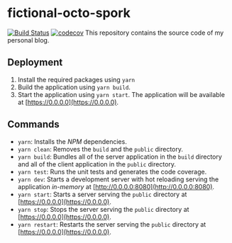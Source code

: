 # fictional-octo-spork

[![Build Status](https://travis-ci.org/Dilatorily/fictional-octo-spork.svg?branch=master)](https://travis-ci.org/Dilatorily/fictional-octo-spork) [![codecov](https://codecov.io/gh/Dilatorily/fictional-octo-spork/branch/master/graph/badge.svg)](https://codecov.io/gh/Dilatorily/fictional-octo-spork)
This repository contains the source code of my personal blog.

## Deployment

1. Install the required packages using `yarn`
2. Build the application using `yarn build`.
3. Start the application using `yarn start`. The application will be available at [https://0.0.0.0](https://0.0.0.0).

## Commands

- `yarn`: Installs the _NPM_ dependencies.
- `yarn clean`: Removes the `build` and the `public` directory.
- `yarn build`: Bundles all of the server application in the `build` directory and all of the client application in the `public` directory.
- `yarn test`: Runs the unit tests and generates the code coverage.
- `yarn dev`: Starts a development server with hot reloading serving the application _in-memory_ at [http://0.0.0.0:8080](http://0.0.0.0:8080).
- `yarn start`: Starts a server serving the `public` directory at [https://0.0.0.0](https://0.0.0.0).
- `yarn stop`: Stops the server serving the `public` directory at [https://0.0.0.0](https://0.0.0.0).
- `yarn restart`: Restarts the server serving the `public` directory at [https://0.0.0.0](https://0.0.0.0).
